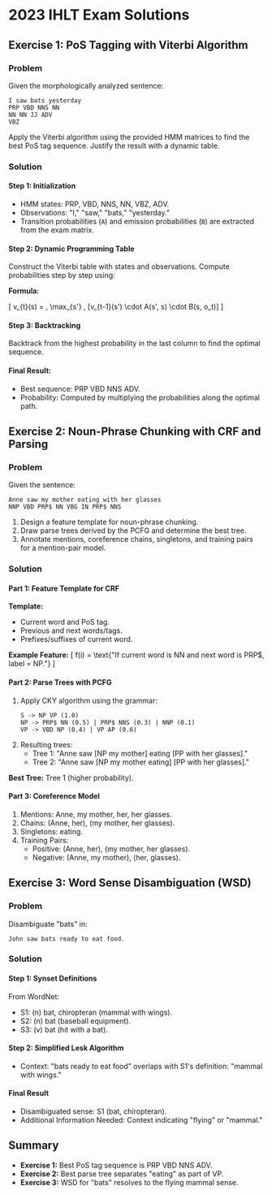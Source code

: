 # 2023 IHLT Exam Solutions

## Exercise 1: PoS Tagging with Viterbi Algorithm

### Problem
Given the morphologically analyzed sentence:

```
I saw bats yesterday
PRP VBD NNS NN
NN NN JJ ADV
VBZ
```

Apply the Viterbi algorithm using the provided HMM matrices to find the best PoS tag sequence. Justify the result with a dynamic table.

### Solution
#### Step 1: Initialization
- HMM states: PRP, VBD, NNS, NN, VBZ, ADV.
- Observations: "I," "saw," "bats," "yesterday."
- Transition probabilities (`A`) and emission probabilities (`B`) are extracted from the exam matrix.

#### Step 2: Dynamic Programming Table
Construct the Viterbi table with states and observations. Compute probabilities step by step using:

**Formula:**

\[ v_{t}(s) = \, \max_{s'} \, [v_{t-1}(s') \cdot A(s', s) \cdot B(s, o_t)] \]

#### Step 3: Backtracking
Backtrack from the highest probability in the last column to find the optimal sequence.

#### Final Result:
- Best sequence: PRP VBD NNS ADV.
- Probability: Computed by multiplying the probabilities along the optimal path.

## Exercise 2: Noun-Phrase Chunking with CRF and Parsing

### Problem
Given the sentence:

```
Anne saw my mother eating with her glasses
NNP VBD PRP$ NN VBG IN PRP$ NNS
```

1. Design a feature template for noun-phrase chunking.
2. Draw parse trees derived by the PCFG and determine the best tree.
3. Annotate mentions, coreference chains, singletons, and training pairs for a mention-pair model.

### Solution
#### Part 1: Feature Template for CRF
**Template:**
- Current word and PoS tag.
- Previous and next words/tags.
- Prefixes/suffixes of current word.

**Example Feature:**
\[ f(i) = \text{"If current word is NN and next word is PRP$, label = NP."} \]

#### Part 2: Parse Trees with PCFG
1. Apply CKY algorithm using the grammar:
   ```
   S -> NP VP (1.0)
   NP -> PRP$ NN (0.5) | PRP$ NNS (0.3) | NNP (0.1)
   VP -> VBD NP (0.4) | VP AP (0.6)
   ```
2. Resulting trees:
   - Tree 1: "Anne saw [NP my mother] eating [PP with her glasses]."
   - Tree 2: "Anne saw [NP my mother eating] [PP with her glasses]."

**Best Tree:** Tree 1 (higher probability).

#### Part 3: Coreference Model
1. Mentions: Anne, my mother, her, her glasses.
2. Chains: (Anne, her), (my mother, her glasses).
3. Singletons: eating.
4. Training Pairs:
   - Positive: (Anne, her), (my mother, her glasses).
   - Negative: (Anne, my mother), (her, glasses).

## Exercise 3: Word Sense Disambiguation (WSD)

### Problem
Disambiguate "bats" in:

```
John saw bats ready to eat food.
```

### Solution
#### Step 1: Synset Definitions
From WordNet:
- S1: (n) bat, chiropteran (mammal with wings).
- S2: (n) bat (baseball equipment).
- S3: (v) bat (hit with a bat).

#### Step 2: Simplified Lesk Algorithm
- Context: "bats ready to eat food" overlaps with S1's definition: "mammal with wings."

#### Final Result
- Disambiguated sense: S1 (bat, chiropteran).
- Additional Information Needed: Context indicating "flying" or "mammal."

## Summary
- **Exercise 1:** Best PoS tag sequence is PRP VBD NNS ADV.
- **Exercise 2:** Best parse tree separates "eating" as part of VP.
- **Exercise 3:** WSD for "bats" resolves to the flying mammal sense.
